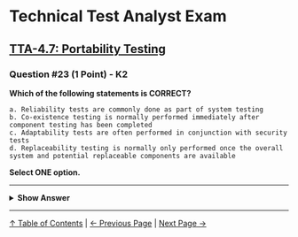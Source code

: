 # Technical Test Analyst Exam

## [TTA-4.7: Portability Testing](../../4-quality-characteristics-for-technical-testing/4.7-portability-testing.md)

### Question #23 (1 Point) - K2

**Which of the following statements is CORRECT?**

    a. Reliability tests are commonly done as part of system testing
    b. Co-existence testing is normally performed immediately after component testing has been completed
    c. Adaptability tests are often performed in conjunction with security tests
    d. Replaceability testing is normally only performed once the overall system and potential replaceable components are available

**Select ONE option.**

---

<details>
<summary><strong>Show Answer</strong></summary>

#### Correct Answer: a

    a. Is correct. Because reliability tests often require use of the entire system, reliability testing is most commonly performed as part of system testing
    b. Is not correct. Co-existence issues should be analyzed when planning the targeted production environment, but the actual tests are normally performed after system and user acceptance testing have been successfully completed
    c. Is not correct. Adaptability tests may be performed in conjunction with installability tests and are typically followed by functional tests to detect any faults which may have been introduced in adapting the software to a different environment
    d. Is not correct. Replaceability may also be evaluated by technical review or inspection at the architecture and design levels where the emphasis is placed on the clear definition of interfaces to potential replaceable components

</details>

---

[↑ Table of Contents](../../README.md#table-of-contents) | [← Previous Page](question-22.md) | [Next Page →](question-24.md)
